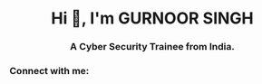 <h1 align="center">Hi 👋, I'm GURNOOR SINGH</h1>
<h3 align="center">A Cyber Security Trainee from India.</h3>

<h3 align="left">Connect with me:</h3>
<p align="left">
</p>
